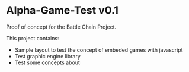 # Alpha-Game-Test v0.1
Proof of concept for the Battle Chain Project.

This project contains:
  - Sample layout to test the concept of embeded games with javascript
  - Test graphic engine library
  - Test some concepts about 